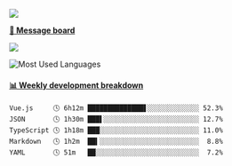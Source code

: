 [![](https://count.getloli.com/get/@SmaIIstars.github.readme)](https://count.getloli.com/)


[**💬 Message board**](https://chat.getloli.com/room/@SmaIIstars.github)

[![](https://chat.getloli.com/room/@SmaIIstars.github/svg?width=600&height=100&limit=20&theme=light&fontSize=14)](https://chat.getloli.com/room/@SmaIIstars.github)


![Most Used Languages](https://github-readme-stats.vercel.app/api/top-langs/?username=SmaIIstars&theme=dark&layout=compact)

<!-- waka-box start -->
#### <a href="https://gist.github.com/e31f5e1b7a15ee54e2fc8fca68aa5e2b" target="_blank">📊 Weekly development breakdown</a>
```text
Vue.js     🕓 6h12m ██████████████▋░░░░░░░░░░░░░ 52.3%
JSON       🕓 1h30m ███▌░░░░░░░░░░░░░░░░░░░░░░░░ 12.7%
TypeScript 🕓 1h18m ███░░░░░░░░░░░░░░░░░░░░░░░░░ 11.0%
Markdown   🕓 1h2m  ██▍░░░░░░░░░░░░░░░░░░░░░░░░░  8.8%
YAML       🕓 51m   ██░░░░░░░░░░░░░░░░░░░░░░░░░░  7.2%
```
<!-- Powered by https://github.com/YouEclipse/waka-box-go . -->
<!-- waka-box end -->
